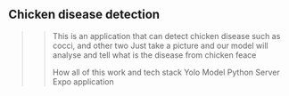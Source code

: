 ## Chicken disease detection 
>> This is an application that can detect chicken disease such as cocci, and other two
>> Just take a picture and our model will analyse and tell what is the disease from chicken feace
>>
>> How all of this work and tech stack
>>         Yolo Model
>>         Python Server
>>         Expo application
